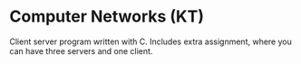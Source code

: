 Computer Networks (KT)
===
Client server program written with C.
Includes extra assignment, where you can have three servers and one client.
